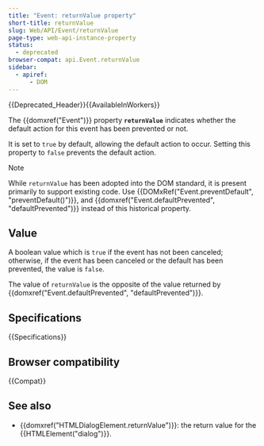 ```yaml
---
title: "Event: returnValue property"
short-title: returnValue
slug: Web/API/Event/returnValue
page-type: web-api-instance-property
status:
  - deprecated
browser-compat: api.Event.returnValue
sidebar:
  - apiref:
      - DOM
---
```


{{Deprecated_Header}}{{AvailableInWorkers}}

The {{domxref("Event")}} property
**`returnValue`** indicates whether the default action for
this event has been prevented or not.

It is set to `true` by
default, allowing the default action to occur. Setting this property to
`false` prevents the default action.

> [!NOTE]
> While `returnValue` has been adopted into the DOM
> standard, it is present primarily to support existing code. Use
> {{DOMxRef("Event.preventDefault", "preventDefault()")}}, and
> {{domxref("Event.defaultPrevented", "defaultPrevented")}} instead of this historical
> property.

## Value

A boolean value which is `true` if the event has not been
canceled; otherwise, if the event has been canceled or the default has been prevented,
the value is `false`.

The value of `returnValue` is the opposite of the value returned by
{{domxref("Event.defaultPrevented", "defaultPrevented")}}.

## Specifications

{{Specifications}}

## Browser compatibility

{{Compat}}

## See also

- {{domxref("HTMLDialogElement.returnValue")}}: the return value for the {{HTMLElement("dialog")}}.
